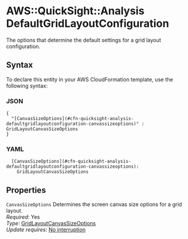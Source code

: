# AWS::QuickSight::Analysis DefaultGridLayoutConfiguration<a name="aws-properties-quicksight-analysis-defaultgridlayoutconfiguration"></a>

The options that determine the default settings for a grid layout configuration\.

## Syntax<a name="aws-properties-quicksight-analysis-defaultgridlayoutconfiguration-syntax"></a>

To declare this entity in your AWS CloudFormation template, use the following syntax:

### JSON<a name="aws-properties-quicksight-analysis-defaultgridlayoutconfiguration-syntax.json"></a>

```
{
  "[CanvasSizeOptions](#cfn-quicksight-analysis-defaultgridlayoutconfiguration-canvassizeoptions)" : GridLayoutCanvasSizeOptions
}
```

### YAML<a name="aws-properties-quicksight-analysis-defaultgridlayoutconfiguration-syntax.yaml"></a>

```
  [CanvasSizeOptions](#cfn-quicksight-analysis-defaultgridlayoutconfiguration-canvassizeoptions):
    GridLayoutCanvasSizeOptions
```

## Properties<a name="aws-properties-quicksight-analysis-defaultgridlayoutconfiguration-properties"></a>

`CanvasSizeOptions` <a name="cfn-quicksight-analysis-defaultgridlayoutconfiguration-canvassizeoptions"></a>
Determines the screen canvas size options for a grid layout\.  
_Required_: Yes  
_Type_: [GridLayoutCanvasSizeOptions](aws-properties-quicksight-analysis-gridlayoutcanvassizeoptions.md)  
_Update requires_: [No interruption](https://docs.aws.amazon.com/AWSCloudFormation/latest/UserGuide/using-cfn-updating-stacks-update-behaviors.html#update-no-interrupt)
